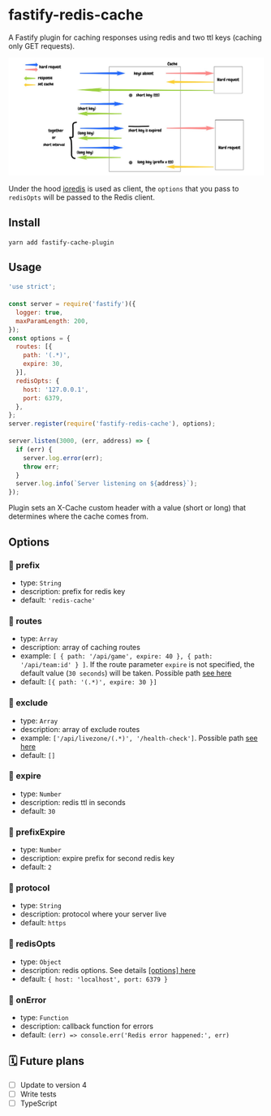 # fastify-redis-cache
A Fastify plugin for caching responses using redis and two ttl keys (caching only GET requests).

![Cache schema](assets/schema.jpeg?raw=true)

Under the hood [ioredis](https://github.com/luin/ioredis) is used as client, the ``options`` that you pass to `redisOpts` will be passed to the Redis client.

## Install
```
yarn add fastify-cache-plugin
```

## Usage
```js
'use strict';

const server = require('fastify')({
  logger: true,
  maxParamLength: 200,
});
const options = {
  routes: [{
    path: '(.*)',
    expire: 30,
  }],
  redisOpts: {
    host: '127.0.0.1',
    port: 6379,
  },
};
server.register(require('fastify-redis-cache'), options);

server.listen(3000, (err, address) => {
  if (err) {
    server.log.error(err);
    throw err;
  }
  server.log.info(`Server listening on ${address}`);
});
```
Plugin sets an X-Cache custom header with a value (short or long) that determines where the cache comes from.

## Options
### 📌 prefix
* type: `String`
* description: prefix for redis key
* default: `'redis-cache'`
### 📌 routes
* type: `Array`
* description: array of caching routes
* example: `[ { path: '/api/game', expire: 40 }, { path: '/api/team:id' } ]`.
If the route parameter `expire` is not specified, the default value (`30 seconds`) will be taken. Possible path [see here](https://github.com/pillarjs/path-to-regexp)
* default: `[{ path: '(.*)', expire: 30 }]`
### 📌 exclude
* type: `Array`
* description: array of exclude routes
* example: `['/api/livezone/(.*)', '/health-check']`. Possible path [see here](https://github.com/pillarjs/path-to-regexp)
* default: `[]`
### 📌 expire
* type: `Number`
* description: redis ttl in seconds
* default: `30`
### 📌 prefixExpire
* type: `Number`
* description: expire prefix for second redis key
* default: `2`
### 📌 protocol
* type: `String`
* description: protocol where your server live
* default: `https`
### 📌 redisOpts
* type: `Object`
* description: redis options. See details [[options] here](https://github.com/luin/ioredis/blob/master/API.md)
* default: `{ host: 'localhost', port: 6379 }`
### 📌 onError
* type: `Function`
* description: callback function for errors
* default: `(err) => console.err('Redis error happened:', err)`

## 🗓️ Future plans
* [ ] Update to version 4
* [ ] Write tests
* [ ] TypeScript
